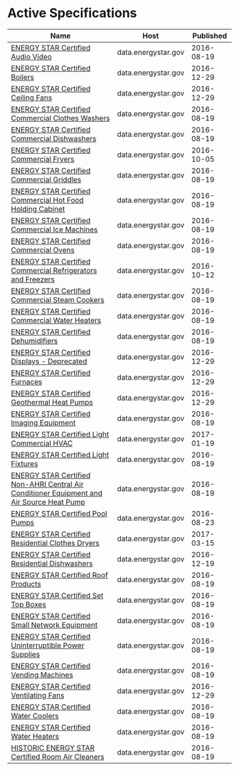 # Active Specifications

Name | Host | Published
---- | ---- | ---------
[ENERGY STAR Certified Audio Video](../datasets/ewhi-bvce.md) | data.energystar.gov | 2016-08-19
[ENERGY STAR Certified Boilers](../datasets/6rww-hpns.md) | data.energystar.gov | 2016-12-29
[ENERGY STAR Certified Ceiling Fans](../datasets/mj8j-2jhz.md) | data.energystar.gov | 2016-12-29
[ENERGY STAR Certified Commercial Clothes Washers](../datasets/9g6r-cpdt.md) | data.energystar.gov | 2016-08-19
[ENERGY STAR Certified Commercial Dishwashers](../datasets/pk8q-dim8.md) | data.energystar.gov | 2016-08-19
[ENERGY STAR Certified Commercial Fryers](../datasets/edi8-b5vk.md) | data.energystar.gov | 2016-10-05
[ENERGY STAR Certified Commercial Griddles](../datasets/nw5s-r5ca.md) | data.energystar.gov | 2016-08-19
[ENERGY STAR Certified Commercial Hot Food Holding Cabinet](../datasets/wyw6-sr4d.md) | data.energystar.gov | 2016-08-19
[ENERGY STAR Certified Commercial Ice Machines](../datasets/xsaq-9wt3.md) | data.energystar.gov | 2016-08-19
[ENERGY STAR Certified Commercial Ovens](../datasets/kj3z-gvun.md) | data.energystar.gov | 2016-08-19
[ENERGY STAR Certified Commercial Refrigerators and Freezers](../datasets/59dq-uw25.md) | data.energystar.gov | 2016-10-12
[ENERGY STAR Certified Commercial Steam Cookers](../datasets/vtsv-aq9u.md) | data.energystar.gov | 2016-08-19
[ENERGY STAR Certified Commercial Water Heaters](../datasets/56yh-pcbu.md) | data.energystar.gov | 2016-08-19
[ENERGY STAR Certified Dehumidifiers](../datasets/mvyi-jgae.md) | data.energystar.gov | 2016-08-19
[ENERGY STAR Certified Displays - Deprecated](../datasets/2wic-jicu.md) | data.energystar.gov | 2016-12-29
[ENERGY STAR Certified Furnaces](../datasets/i97v-e8au.md) | data.energystar.gov | 2016-12-29
[ENERGY STAR Certified Geothermal Heat Pumps](../datasets/acvd-5wvz.md) | data.energystar.gov | 2016-12-29
[ENERGY STAR Certified Imaging Equipment](../datasets/t2v6-g4nf.md) | data.energystar.gov | 2016-08-19
[ENERGY STAR Certified Light Commercial HVAC](../datasets/ke8v-murg.md) | data.energystar.gov | 2017-01-19
[ENERGY STAR Certified Light Fixtures](../datasets/wyt9-72bp.md) | data.energystar.gov | 2016-08-19
[ENERGY STAR Certified Non-AHRI Central Air Conditioner Equipment and Air Source Heat Pump](../datasets/cker-n33t.md) | data.energystar.gov | 2016-08-19
[ENERGY STAR Certified Pool Pumps](../datasets/2ppn-v3hp.md) | data.energystar.gov | 2016-08-23
[ENERGY STAR Certified Residential Clothes Dryers](../datasets/t9u7-4d2j.md) | data.energystar.gov | 2017-03-15
[ENERGY STAR Certified Residential Dishwashers](../datasets/58b3-559d.md) | data.energystar.gov | 2016-12-19
[ENERGY STAR Certified Roof Products](../datasets/gp4i-t95q.md) | data.energystar.gov | 2016-08-19
[ENERGY STAR Certified Set Top Boxes](../datasets/e567-rku5.md) | data.energystar.gov | 2016-08-19
[ENERGY STAR Certified Small Network Equipment](../datasets/pzuf-4vbf.md) | data.energystar.gov | 2016-08-19
[ENERGY STAR Certified Uninterruptible Power Supplies](../datasets/3js5-e9d6.md) | data.energystar.gov | 2016-08-19
[ENERGY STAR Certified Vending Machines](../datasets/j624-u8ux.md) | data.energystar.gov | 2016-08-19
[ENERGY STAR Certified Ventilating Fans](../datasets/8dv7-nngq.md) | data.energystar.gov | 2016-12-29
[ENERGY STAR Certified Water Coolers](../datasets/x39k-wz7q.md) | data.energystar.gov | 2016-08-19
[ENERGY STAR Certified Water Heaters](../datasets/3gp2-af4x.md) | data.energystar.gov | 2016-08-19
[HISTORIC ENERGY STAR Certified Room Air Cleaners](../datasets/uc6q-9632.md) | data.energystar.gov | 2016-08-19

